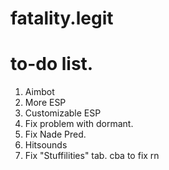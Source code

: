 # fatality.legit

# to-do list.

1. Aimbot
2. More ESP
3. Customizable ESP
4. Fix problem with dormant.
5. Fix Nade Pred.
6. Hitsounds
7. Fix "Stuffilities" tab. cba to fix rn